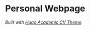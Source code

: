 # Personal Webpage
*Built with [Hugo Academic CV Theme](https://github.com/HugoBlox/theme-academic-cv).*
